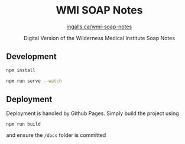 <h1 align='center'>WMI SOAP Notes</h1>

<p align='center'><a href='http://ingalls.ca/wmi-soap-notes/'>ingalls.ca/wmi-soap-notes</a></p>

<p align='center'>Digital Version of the Wilderness Medical Institute Soap Notes</p>

## Development

```sh
npm install
```

```sh
npm run serve --watch
```

## Deployment

Deployment is handled by Github Pages. Simply build the project using

```
npm run build
```

and ensure the `/docs` folder is committed
